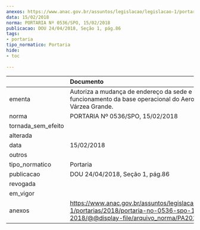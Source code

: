 ```yaml
---
anexos: https://www.anac.gov.br/assuntos/legislacao/legislacao-1/portarias/2018/portaria-no-0536-spo-15-02-2018/@@display-file/arquivo_norma/PA2018-0536.pdf
data: 15/02/2018
norma: PORTARIA Nº 0536/SPO, 15/02/2018
publicacao: DOU 24/04/2018, Seção 1, pág.86
tags:
- portaria
tipo_normatico: Portaria
hide: 
- toc 
 
---
```


|                    | Documento                                                                                                                                            |
|:-------------------|:-----------------------------------------------------------------------------------------------------------------------------------------------------|
| ementa             | Autoriza a mudança de endereço da sede e o funcionamento da base operacional do Aeroclube de Várzea Grande.                                          |
| norma              | PORTARIA Nº 0536/SPO, 15/02/2018                                                                                                                     |
| tornada_sem_efeito |                                                                                                                                                      |
| alterada           |                                                                                                                                                      |
| data               | 15/02/2018                                                                                                                                           |
| outros             |                                                                                                                                                      |
| tipo_normatico     | Portaria                                                                                                                                             |
| publicacao         | DOU 24/04/2018, Seção 1, pág.86                                                                                                                      |
| revogada           |                                                                                                                                                      |
| em_vigor           |                                                                                                                                                      |
| anexos             | https://www.anac.gov.br/assuntos/legislacao/legislacao-1/portarias/2018/portaria-no-0536-spo-15-02-2018/@@display-file/arquivo_norma/PA2018-0536.pdf |